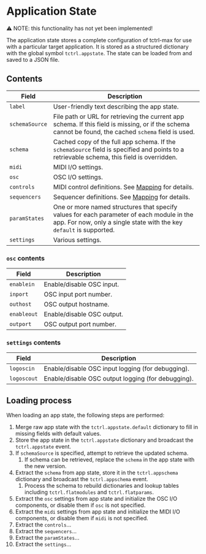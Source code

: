 # Application State

:warning: NOTE: this functionality has not yet been implemented!

The application state stores a complete configuration of tctrl-max for use with a particular target application.
It is stored as a structured dictionary with the global symbol `tctrl.appstate`. The state can be loaded from and saved
to a JSON file.

## Contents

| Field | Description |
| ----- | ----------- |
| `label` | User-friendly text describing the app state.
| `schemaSource` | File path or URL for retrieving the current app schema. If this field is missing, or if the schema cannot be found, the cached `schema` field is used.
| `schema` | Cached copy of the full app schema. If the `schemaSource` field is specified and points to a retrievable schema, this field is overridden.
| `midi` | MIDI I/O settings.
| `osc` | OSC I/O settings.
| `controls` | MIDI control definitions. See [Mapping](mapping.md) for details.
| `sequencers` | Sequencer definitions. See [Mapping](mapping.md) for details.
| `paramStates` | One or more named structures that specify values for each parameter of each module in the app. For now, only a single state with the key `default` is supported.
| `settings` | Various settings.

### `osc` contents

| Field | Description |
| ----- | ----------- |
| `enablein` | Enable/disable OSC input.
| `inport` | OSC input port number.
| `outhost` | OSC output hostname.
| `enableout` | Enable/disable OSC output.
| `outport` | OSC output port number.

### `settings` contents

| Field | Description |
| ----- | ----------- |
| `logoscin` | Enable/disable OSC input logging (for debugging).
| `logoscout` | Enable/disable OSC output logging (for debugging).

## Loading process
When loading an app state, the following steps are performed:

1. Merge raw app state with the `tctrl.appstate.default` dictionary to fill in missing fields with default values.
1. Store the app state in the `tctrl.appstate` dictionary and broadcast the `tctrl.appstate` event.
1. If `schemaSource` is specified, attempt to retrieve the updated schema.
    1. If schema can be retrieved, replace the `schema` in the app state with the new version.
1. Extract the `schema` from app state, store it in the `tctrl.appschema` dictionary and broadcast the `tctrl.appschema` event.
    1. Process the schema to rebuild dictionaries and lookup tables including `tctrl.flatmodules` and `tctrl.flatparams`.
1. Extract the `osc` settings from app state and initialize the OSC I/O components, or disable them if `osc` is not specified.
1. Extract the `midi` settings from app state and initialize the MIDI I/O components, or disable them if `midi` is not specified.
1. Extract the `controls`...
1. Extract the `sequencers`...
1. Extract the `paramStates`...
1. Extract the `settings`...
